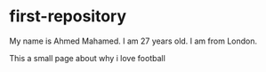 # first-repository
My name is Ahmed Mahamed.
I am 27 years old.
I am from London.


This a small page about why i love football
